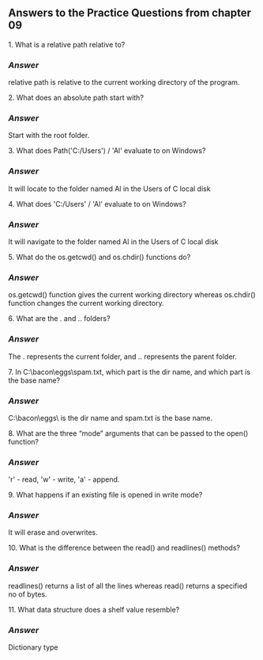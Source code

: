 <h2>Answers to the Practice Questions from chapter 09</h2>

<p>1. What is a relative path relative to?</p>
<h3><i>Answer</i></h3>
<p>relative path is relative to the current working directory of the program.</p>

<p>2. What does an absolute path start with?</p>
<h3><i>Answer</i></h3>
<p>Start with the root folder.</p>

<p>3. What does Path('C:/Users') / 'Al' evaluate to on Windows?</p>
<h3><i>Answer</i></h3>
<p>It will locate to the folder named Al in the Users of C local disk</p>

<p>4. What does 'C:/Users' / 'Al' evaluate to on Windows?</p>
<h3><i>Answer</i></h3>
<p>It will navigate to the folder named Al in the Users of C local disk</p>

<p>5. What do the os.getcwd() and os.chdir() functions do?</p>
<h3><i>Answer</i></h3>
<p>os.getcwd() function gives the current working directory whereas os.chdir() function changes the current working directory.</p>

<p>6. What are the . and .. folders?</p>
<h3><i>Answer</i></h3>
<p>The . represents the current folder, and .. represents the parent folder.</p>

<p>7. In C:\bacon\eggs\spam.txt, which part is the dir name, and which part is the base name?</p>
<h3><i>Answer</i></h3>
<p>C:\bacon\eggs\ is the dir name and spam.txt is the base name.</p>

<p>8. What are the three “mode” arguments that can be passed to the open() function?</p>
<h3><i>Answer</i></h3>
<p>'r' - read, 'w' - write, 'a' - append.</p>

<p>9. What happens if an existing file is opened in write mode?</p>
<h3><i>Answer</i></h3>
<p>It will erase and overwrites.</p>

<p>10. What is the difference between the read() and readlines() methods?</p>
<h3><i>Answer</i></h3>
<p>readlines() returns a list of all the lines whereas read() returns a specified no of bytes.</p>

<p>11. What data structure does a shelf value resemble?</p>
<h3><i>Answer</i></h3>
<p>Dictionary type</p>
